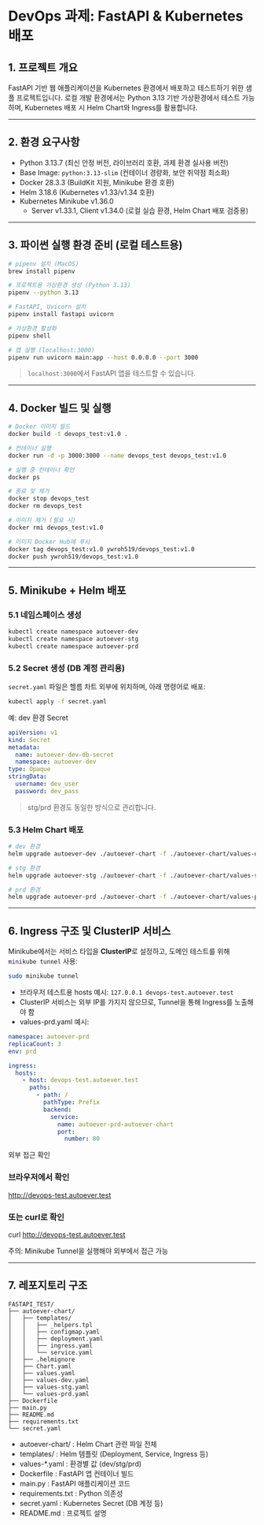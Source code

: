 # DevOps 과제: FastAPI & Kubernetes 배포

## 1. 프로젝트 개요
FastAPI 기반 웹 애플리케이션을 Kubernetes 환경에서 배포하고 테스트하기 위한 샘플 프로젝트입니다.
로컬 개발 환경에서는 Python 3.13 기반 가상환경에서 테스트 가능하며, Kubernetes 배포 시 Helm Chart와 Ingress를 활용합니다.

---

## 2. 환경 요구사항

- Python 3.13.7 (최신 안정 버전, 라이브러리 호환, 과제 환경 실사용 버전)
- Base Image: `python:3.13-slim` (컨테이너 경량화, 보안 취약점 최소화)
- Docker 28.3.3 (BuildKit 지원, Minikube 환경 호환)
- Helm 3.18.6 (Kubernetes v1.33/v1.34 호환)
- Kubernetes Minikube v1.36.0
  - Server v1.33.1, Client v1.34.0 (로컬 실습 환경, Helm Chart 배포 검증용)


---

## 3. 파이썬 실행 환경 준비 (로컬 테스트용)

```bash
# pipenv 설치 (MacOS)
brew install pipenv

# 프로젝트용 가상환경 생성 (Python 3.13)
pipenv --python 3.13

# FastAPI, Uvicorn 설치
pipenv install fastapi uvicorn

# 가상환경 활성화
pipenv shell

# 앱 실행 (localhost:3000)
pipenv run uvicorn main:app --host 0.0.0.0 --port 3000
```

> `localhost:3000`에서 FastAPI 앱을 테스트할 수 있습니다.

---

## 4. Docker 빌드 및 실행

```bash
# Docker 이미지 빌드
docker build -t devops_test:v1.0 .

# 컨테이너 실행
docker run -d -p 3000:3000 --name devops_test devops_test:v1.0

# 실행 중 컨테이너 확인
docker ps

# 종료 및 제거
docker stop devops_test
docker rm devops_test

# 이미지 제거 (필요 시)
docker rmi devops_test:v1.0

# 이미지 Docker Hub에 푸시
docker tag devops_test:v1.0 ywroh519/devops_test:v1.0
docker push ywroh519/devops_test:v1.0
```

---

## 5. Minikube + Helm 배포

### 5.1 네임스페이스 생성

```bash
kubectl create namespace autoever-dev
kubectl create namespace autoever-stg
kubectl create namespace autoever-prd
```

### 5.2 Secret 생성 (DB 계정 관리용)

`secret.yaml` 파일은 헬름 차트 외부에 위치하며, 아래 명령어로 배포:

```bash
kubectl apply -f secret.yaml
```

예: dev 환경 Secret

```yaml
apiVersion: v1
kind: Secret
metadata:
  name: autoever-dev-db-secret
  namespace: autoever-dev
type: Opaque
stringData:
  username: dev_user
  password: dev_pass
```

> stg/prd 환경도 동일한 방식으로 관리합니다.

### 5.3 Helm Chart 배포

```bash
# dev 환경
helm upgrade autoever-dev ./autoever-chart -f ./autoever-chart/values-dev.yaml --set image.tag="v1.0" --namespace autoever-dev

# stg 환경
helm upgrade autoever-stg ./autoever-chart -f ./autoever-chart/values-stg.yaml --set image.tag="v1.0" --namespace autoever-stg

# prd 환경
helm upgrade autoever-prd ./autoever-chart -f ./autoever-chart/values-prd.yaml --set image.tag="v1.0" --namespace autoever-prd
```

---

## 6. Ingress 구조 및 ClusterIP 서비스

Minikube에서는 서비스 타입을 **ClusterIP**로 설정하고, 도메인 테스트를 위해 `minikube tunnel` 사용:

```bash
sudo minikube tunnel
```

- 브라우저 테스트용 hosts 예시: `127.0.0.1 devops-test.autoever.test`
- ClusterIP 서비스는 외부 IP를 가지지 않으므로, Tunnel을 통해 Ingress를 노출해야 함
- values-prd.yaml 예시:

```yaml
namespace: autoever-prd
replicaCount: 3
env: prd

ingress:
  hosts:
    - host: devops-test.autoever.test
      paths:
        - path: /
          pathType: Prefix
          backend:
            service:
              name: autoever-prd-autoever-chart
              port:
                number: 80
```
외부 접근 확인
### 브라우저에서 확인
http://devops-test.autoever.test

### 또는 curl로 확인
curl http://devops-test.autoever.test

주의: Minikube Tunnel을 실행해야 외부에서 접근 가능

---

## 7. 레포지토리 구조

```
FASTAPI_TEST/
├── autoever-chart/
│   ├── templates/
│   │   ├── _helpers.tpl
│   │   ├── configmap.yaml
│   │   ├── deployment.yaml
│   │   ├── ingress.yaml
│   │   └── service.yaml
│   ├── .helmignore
│   ├── Chart.yaml
│   ├── values.yaml
│   ├── values-dev.yaml
│   ├── values-stg.yaml
│   └── values-prd.yaml
├── Dockerfile
├── main.py
├── README.md
├── requirements.txt
└── secret.yaml
```
- autoever-chart/ : Helm Chart 관련 파일 전체
- templates/ : Helm 템플릿 (Deployment, Service, Ingress 등)
- values-*.yaml : 환경별 값 (dev/stg/prd)
- Dockerfile : FastAPI 앱 컨테이너 빌드
- main.py : FastAPI 애플리케이션 코드
- requirements.txt : Python 의존성
- secret.yaml : Kubernetes Secret (DB 계정 등)
- README.md : 프로젝트 설명
